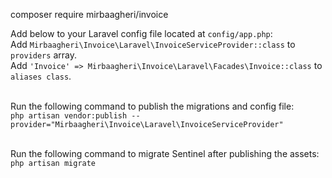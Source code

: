 composer require mirbaagheri/invoice

Add below to your Laravel config file located at `config/app.php`:<br>
Add `Mirbaagheri\Invoice\Laravel\InvoiceServiceProvider::class` to `providers` array.<br>
Add `'Invoice' => Mirbaagheri\Invoice\Laravel\Facades\Invoice::class` to `aliases class`.<br><br>

Run the following command to publish the migrations and config file:<br>
`php artisan vendor:publish --provider="Mirbaagheri\Invoice\Laravel\InvoiceServiceProvider"`<br><br>

Run the following command to migrate Sentinel after publishing the assets:<br>
`php artisan migrate`
